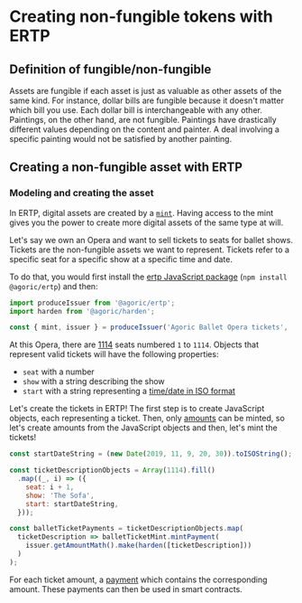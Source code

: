 # Creating non-fungible tokens with ERTP

## Definition of fungible/non-fungible

Assets are fungible if each asset is just as valuable as other assets of the same kind. 
For instance, dollar bills are fungible because it doesn't matter which bill you use. 
Each dollar bill is interchangeable with any other. Paintings, on the other hand, are not fungible. 
Paintings have drastically different values depending on the content and painter. 
A deal involving a specific painting would not be satisfied by another painting.


## Creating a non-fungible asset with ERTP

### Modeling and creating the asset

In ERTP, digital assets are created by a [`mint`](./issuer#mint). Having access to the mint
gives you the power to create more digital assets of the same type at will.

Let's say we own an Opera and want to sell tickets to seats for ballet shows. Tickets are
the non-fungible assets we want to represent. Tickets refer to a specific seat for a specific 
show at a specific time and date.

To do that, you would first install the [ertp JavaScript package](https://www.npmjs.com/package/@agoric/ertp)
(`npm install @agoric/ertp`) and then:

```js
import produceIssuer from '@agoric/ertp';
import harden from '@agoric/harden';

const { mint, issuer } = produceIssuer('Agoric Ballet Opera tickets', 'set');
```

At this Opera, there are [1114](https://fr.wikipedia.org/wiki/Grand_Th%C3%A9%C3%A2tre_(Bordeaux)#Salle_de_spectacle) seats numbered `1` to `1114`.
Objects that represent valid tickets will have the following properties:
- `seat` with a number
- `show` with a string describing the show
- `start` with a string representing a [time/date in ISO format](https://developer.mozilla.org/en-US/docs/Web/JavaScript/Reference/Global_Objects/Date/toISOString)

Let's create the tickets in ERTP!
The first step is to create JavaScript objects, each representing a ticket.
Then, only [amounts](./amounts) can be minted, so let's create amounts from the JavaScript objects and then, let's mint the tickets!

```js
const startDateString = (new Date(2019, 11, 9, 20, 30)).toISOString();

const ticketDescriptionObjects = Array(1114).fill()
  .map((_, i) => ({
    seat: i + 1,
    show: 'The Sofa',
    start: startDateString,
  }));

const balletTicketPayments = ticketDescriptionObjects.map(
  ticketDescription => balletTicketMint.mintPayment(
    issuer.getAmountMath().make(harden([ticketDescription]))
  )
);
```

For each ticket amount, a [payment](../api/payment.md) which contains the corresponding amount. These payments can then be used in smart contracts.
